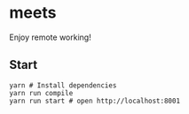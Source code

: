 # meets

Enjoy remote working!

## Start

```
yarn # Install dependencies
yarn run compile
yarn run start # open http://localhost:8001
```
